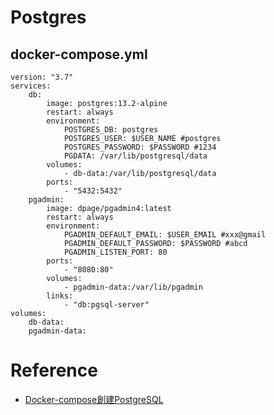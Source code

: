 # Postgres

## docker-compose.yml
```
version: "3.7"
services:
    db:
        image: postgres:13.2-alpine
        restart: always
        environment:
            POSTGRES_DB: postgres
            POSTGRES_USER: $USER_NAME #postgres
            POSTGRES_PASSWORD: $PASSWORD #1234
            PGDATA: /var/lib/postgresql/data
        volumes:
            - db-data:/var/lib/postgresql/data
        ports:
            - "5432:5432"
    pgadmin:
        image: dpage/pgadmin4:latest
        restart: always
        environment:
            PGADMIN_DEFAULT_EMAIL: $USER_EMAIL #xxx@gmail
            PGADMIN_DEFAULT_PASSWORD: $PASSWORD #abcd
            PGADMIN_LISTEN_PORT: 80
        ports:
            - "8080:80"
        volumes:
            - pgadmin-data:/var/lib/pgadmin
        links:
            - "db:pgsql-server"
volumes:
    db-data:
    pgadmin-data:
```

# Reference
- [Docker-compose創建PostgreSQL](https://cde566.medium.com/docker-compose%E5%89%B5%E5%BB%BApostgresql-7f3f9519fa20)